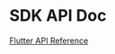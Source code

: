 # SDK API Doc

<Toc />

[Flutter API Reference](https://sdkdocs.easemob.com/apidoc/flutter/index.html)